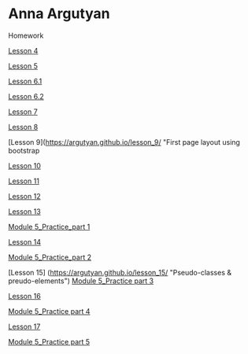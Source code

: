 

# Anna Argutyan
Homework

[Lesson 4](https://argutyan.github.io/lesson_4/ "Basic html") 

[Lesson 5](https://argutyan.github.io/lesson_5/ "basic css")

[Lesson 6.1](https://argutyan.github.io/lesson_6.1/ "Positioning in css")

[Lesson 6.2](https://argutyan.github.io/lesson_6.2/ "Positioning in css")

[Lesson 7](https://argutyan.github.io/lesson_7/ " html&css")

[Lesson 8](https://argutyan.github.io/lesson_8/ "Bootstrap. Speeding up the layout")

[Lesson 9](https://argutyan.github.io/lesson_9/ "First page layout using bootstrap

[Lesson 10](https://argutyan.github.io/lesson_10/ "Less")

[Lesson 11](https://argutyan.github.io/lesson_11/ "Snippets ")

[Lesson 12](https://argutyan.github.io/lesson_12/ "Repository on Github")

[Lesson 13](https://argutyan.github.io/lesson_13/ "Responsive layou")

[Module 5_Practice_part 1]()

[Lesson 14](https://argutyan.github.io/lesson_14/ )

[Module 5_Practice_part 2](https://argutyan.github.io/Module_5_part_2/)

[Lesson 15] (https://argutyan.github.io/lesson_15/ "Pseudo-classes & preudo-elements")
[Module 5_Practice part 3](https://argutyan.github.io/Module_5_part_3/)

[Lesson 16](https://argutyan.github.io/lesson_16/)

[Module 5_Practice part 4](https://argutyan.github.io/Module_5_part_4/)

[Lesson 17](https://argutyan.github.io/lesson_17/)

[Module 5_Practice part 5](https://argutyan.github.io/Module_5_part_5/)
